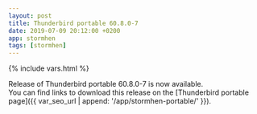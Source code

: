 ```yaml
---
layout: post
title: Thunderbird portable 60.8.0-7
date: 2019-07-09 20:12:00 +0200
app: stormhen
tags: [stormhen]
---
```

{% include vars.html %}

Release of Thunderbird portable 60.8.0-7 is now available.<br />
You can find links to download this release on the [Thunderbird portable page]({{ var_seo_url | append: '/app/stormhen-portable/' }}).